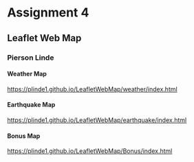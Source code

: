 # Assignment 4
## Leaflet Web Map
### Pierson Linde

#### Weather Map 
https://plinde1.github.io/LeafletWebMap/weather/index.html


#### Earthquake Map
https://plinde1.github.io/LeafletWebMap/earthquake/index.html


#### Bonus Map
https://plinde1.github.io/LeafletWebMap/Bonus/index.html


